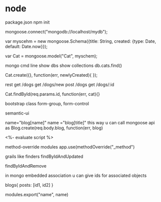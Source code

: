 # node

package.json
npm init

mongoose.connect("mongodb://localhost/mydb");

var myscehm = new mongoose.Schema({title: String, created: {type: Date, default: Date.now}});


var Cat = mongoose.model("Cat", myschem);

mongo cmd line
show dbs
show collections
db.cats.find()

Cat.create({}, function(err, newlyCreated){
});

rest
get /dogs
get /dogs/new
post /dogs
get /dogs/:id

Cat.findById(req.params.id, function(err, cat){}

bootstrap class form-group, form-control

semantic-ui

name="blog[name]" 
name ="blog[title]"
this way u can call mongoose api as 
Blog.create(req.body.blog, function(err, blog)

<%- evaluate script %>

method-override modules
app.use(methodOverride("_method")

grails like finders findByIdAndUpdated

findByIdAndRemove

in mongo embedded association u can give ids for associated objects

blogs{
posts: [id1, id2]
}

modules.export("name", name)
